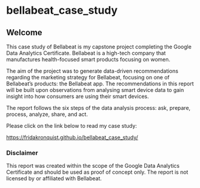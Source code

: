 # bellabeat_case_study

## Welcome
This case study of Bellabeat is my capstone project completing the Google Data Analytics Certificate. Bellabeat is a high-tech company that manufactures health-focused smart products focusing on women.

The aim of the project was to generate data-driven recommendations regarding the marketing strategy for Bellabeat, focusing on one of Bellabeat’s products: the Bellabeat app. The recommendations in this report will be built upon observations from analysing smart device data to gain insight into how consumers are using their smart devices.

The report follows the six steps of the data analysis process: ask, prepare, process, analyze, share, and act.

Please click on the link below to read my case study:

https://fridakronquist.github.io/bellabeat_case_study/

### Disclaimer
This report was created within the scope of the Google Data Analytics Certificate and should be used as proof of concept only. The report is not licensed by or affiliated with Bellabeat. 